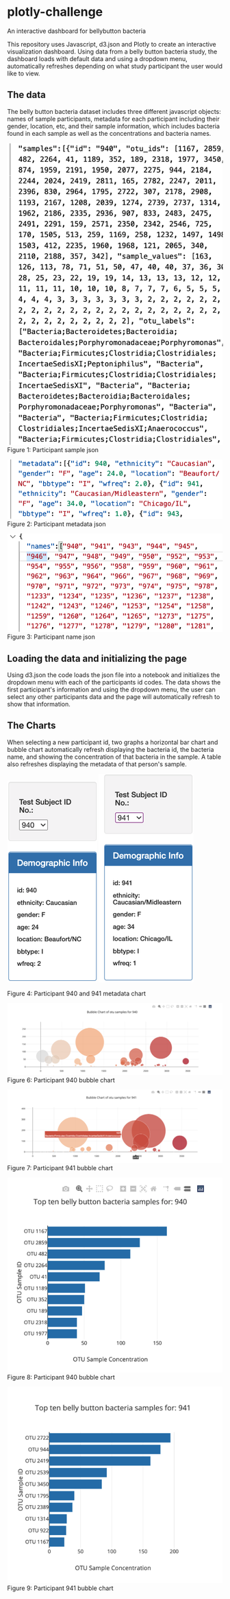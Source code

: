 # plotly-challenge
An interactive dashboard for bellybutton bacteria


This repository uses Javascript, d3.json and Plotly to create an interactive visualization dashboard. Using data from a belly button bacteria study, the dashboard loads with default data and using a dropdown menu, automatically refreshes depending on what study participant the user would like to view.

## The data
The belly button bacteria dataset includes three different javascript objects: names of sample participants, metadata for each participant including their gender, location, etc, and their sample information, which includes bacteria found in each sample as well as the concentrations and bacteria names.

![figure 1](https://github.com/jshapi16/plotly-challenge/blob/main/Images/participant_sample_object.png?raw=true)
Figure 1: Participant sample json

![figure 2](https://github.com/jshapi16/plotly-challenge/blob/main/Images/Participant_metadata_object.png)
Figure 2: Participant metadata json

![figure 3](https://github.com/jshapi16/plotly-challenge/blob/main/Images/Participant_names_object.png)
Figure 3: Participant name json

## Loading the data and initializing the page 
Using d3.json the code loads the json file into a notebook and initializes the dropdown menu with each of the participants id codes. The data shows the first participant's information and using the dropdown menu, the user can select any other participants data and the page will automatically refresh to show that information.

## The Charts
When selecting a new participant id, two graphs a horizontal bar chart and bubble chart automatically refresh displaying the bacteria id, the bacteria name, and showing the concentration of that bacteria in the sample. A table also refreshes displaying the metadata of that person's sample. 

![figure 4](https://github.com/jshapi16/plotly-challenge/blob/main/Images/940_metadata.png?raw=true) ![figure 5](https://github.com/jshapi16/plotly-challenge/blob/main/Images/941_metadata.png?raw=true)

Figure 4: Participant 940 and 941 metadata chart

![figure 6](https://github.com/jshapi16/plotly-challenge/blob/main/Images/940_bubble_chart.png?raw=true)
Figure 6: Participant 940 bubble chart

![figure 7](https://github.com/jshapi16/plotly-challenge/blob/main/Images/941_bubble_chart.png?raw=true)
Figure 7: Participant 941 bubble chart

![Figure 8](https://github.com/jshapi16/plotly-challenge/blob/main/Images/940_bar_graph.png?raw=true) 
Figure 8: Participant 940 bubble chart

![figure 9](https://github.com/jshapi16/plotly-challenge/blob/main/Images/941_bar_graph.png?raw=true) 
Figure 9: Participant 941 bubble chart
